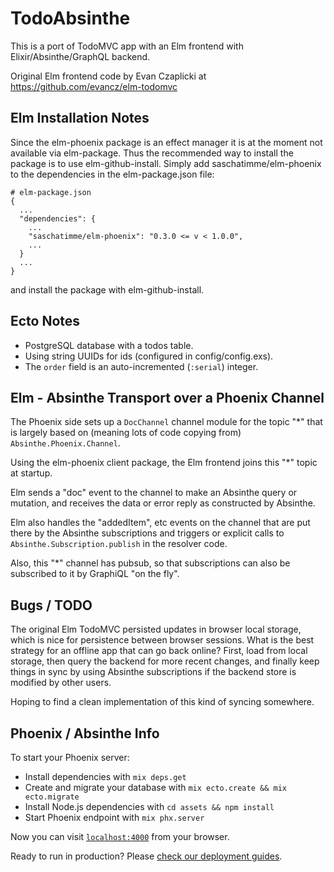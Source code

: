 # TodoAbsinthe

This is a port of TodoMVC app with an Elm frontend with Elixir/Absinthe/GraphQL backend.

Original Elm frontend code by Evan Czaplicki at https://github.com/evancz/elm-todomvc


## Elm Installation Notes

Since the elm-phoenix package is an effect manager it is at the moment not available via
elm-package. Thus the recommended way to install the package is to use
elm-github-install. Simply add saschatimme/elm-phoenix to the dependencies in the
elm-package.json file:

```
# elm-package.json
{
  ...
  "dependencies": {
    ...
    "saschatimme/elm-phoenix": "0.3.0 <= v < 1.0.0",
    ...
  }
  ...
}
```

and install the package with elm-github-install.


## Ecto Notes

* PostgreSQL database with a todos table.
* Using string UUIDs for ids (configured in config/config.exs).
* The `order` field is an auto-incremented (`:serial`) integer.


## Elm - Absinthe Transport over a Phoenix Channel

The Phoenix side sets up a `DocChannel` channel module for the topic "\*"
that is largely based on (meaning lots of code copying from) `Absinthe.Phoenix.Channel`.

Using the elm-phoenix client package, the Elm frontend joins this "\*" topic at startup.

Elm sends a "doc" event to the channel to make an Absinthe query or mutation, and
receives the data or error reply as constructed by Absinthe.

Elm also handles the "addedItem", etc events on the channel that are put there by
the Absinthe subscriptions and triggers or explicit calls to `Absinthe.Subscription.publish`
in the resolver code.

Also, this "\*" channel has pubsub, so that subscriptions can also be subscribed to it
by GraphiQL "on the fly".


## Bugs / TODO

The original Elm TodoMVC persisted updates in browser local storage, which is
nice for persistence between browser sessions.  What is the best strategy for
an offline app that can go back online?  First, load from local storage, then
query the backend for more recent changes, and finally keep things in sync
by using Absinthe subscriptions if the backend store is modified by other users.

Hoping to find a clean implementation of this kind of syncing somewhere.


## Phoenix / Absinthe Info

To start your Phoenix server:

  * Install dependencies with `mix deps.get`
  * Create and migrate your database with `mix ecto.create && mix ecto.migrate`
  * Install Node.js dependencies with `cd assets && npm install`
  * Start Phoenix endpoint with `mix phx.server`

Now you can visit [`localhost:4000`](http://localhost:4000) from your browser.

Ready to run in production? Please [check our deployment guides](http://www.phoenixframework.org/docs/deployment).
